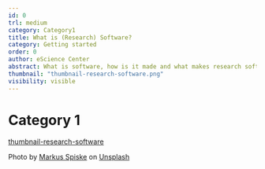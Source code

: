 ```yaml
---
id: 0
trl: medium
category: Category1
title: What is (Research) Software?
category: Getting started
order: 0
author: eScience Center
abstract: What is software, how is it made and what makes research software so special?
thumbnail: "thumbnail-research-software.png"
visibility: visible
---
```


# Category 1

[thumbnail-research-software](https://unsplash.com/photos/colorful-software-or-web-code-on-a-computer-monitor-Skf7HxARcoc?utm_content=creditShareLink&utm_medium=referral&utm_source=unsplash)

Photo by <a href="https://unsplash.com/@markusspiske?utm_content=creditCopyText&utm_medium=referral&utm_source=unsplash">Markus Spiske</a> on <a href="https://unsplash.com/photos/colorful-software-or-web-code-on-a-computer-monitor-Skf7HxARcoc?utm_content=creditCopyText&utm_medium=referral&utm_source=unsplash">Unsplash</a>
